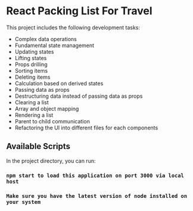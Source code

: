 # React Packing List For Travel

This project includes the following development tasks:

- Complex data operations
- Fundamental state management
- Updating states
- Lifting states
- Props drilling
- Sorting items
- Deleting items
- Calculation based on derived states
- Passing data as props
- Destructuring data instead of passing data as props
- Clearing a list
- Array and object mapping
- Rendering a list
- Parent to child communication
- Refactoring the UI into different files for each components

## Available Scripts

In the project directory, you can run:

### `npm start to load this application on port 3000 via local host`
### `Make sure you have the latest version of node installed on your system`
